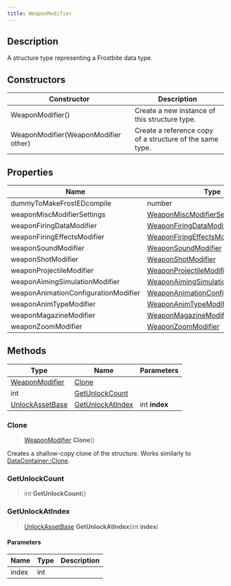 ```yaml
---
title: WeaponModifier
---
```

## Description

A structure type representing a Frostbite data type.

## Constructors

| Constructor                          | Description                                              |
| ------------------------------------ | -------------------------------------------------------- |
| WeaponModifier()                     | Create a new instance of this structure type.            |
| WeaponModifier(WeaponModifier other) | Create a reference copy of a structure of the same type. |

## Properties

| Name                                 | Type                                                                         | Description |
| ------------------------------------ | ---------------------------------------------------------------------------- | ----------- |
| dummyToMakeFrostEDcompile            | number                                                                       |             |
| weaponMiscModifierSettings           | [WeaponMiscModifierSettings](/vext/ref/fb/weaponmiscmodifiersettings/)                     |             |
| weaponFiringDataModifier             | [WeaponFiringDataModifier](/vext/ref/fb/weaponfiringdatamodifier/)                         |             |
| weaponFiringEffectsModifier          | [WeaponFiringEffectsModifier](/vext/ref/fb/weaponfiringeffectsmodifier/)                   |             |
| weaponSoundModifier                  | [WeaponSoundModifier](/vext/ref/fb/weaponsoundmodifier/)                                   |             |
| weaponShotModifier                   | [WeaponShotModifier](/vext/ref/fb/weaponshotmodifier/)                                     |             |
| weaponProjectileModifier             | [WeaponProjectileModifier](/vext/ref/fb/weaponprojectilemodifier/)                         |             |
| weaponAimingSimulationModifier       | [WeaponAimingSimulationModifier](/vext/ref/fb/weaponaimingsimulationmodifier/)             |             |
| weaponAnimationConfigurationModifier | [WeaponAnimationConfigurationModifier](/vext/ref/fb/weaponanimationconfigurationmodifier/) |             |
| weaponAnimTypeModifier               | [WeaponAnimTypeModifier](/vext/ref/fb/weaponanimtypemodifier/)                             |             |
| weaponMagazineModifier               | [WeaponMagazineModifier](/vext/ref/fb/weaponmagazinemodifier/)                             |             |
| weaponZoomModifier                   | [WeaponZoomModifier](/vext/ref/fb/weaponzoommodifier/)                                     |             |

## Methods

| Type                               | Name                                  | Parameters    |
| ---------------------------------- | ------------------------------------- | ------------- |
| [WeaponModifier](/vext/ref/fb/weaponmodifier/)   | [Clone](#clone)                       |               |
| int                                | [GetUnlockCount](#getunlockcount)     |               |
| [UnlockAssetBase](/vext/ref/fb/unlockassetbase/) | [GetUnlockAtIndex](#getunlockatindex) | int **index** |

### Clone

> [WeaponModifier](/vext/ref/fb/weaponmodifier/) **Clone**()

Creates a shallow-copy clone of the structure. Works similarly to [DataContainer::Clone](/vext/ref/shared/class/datacontainer#clone).

### GetUnlockCount

> int **GetUnlockCount**()

### GetUnlockAtIndex

> [UnlockAssetBase](/vext/ref/fb/unlockassetbase/) **GetUnlockAtIndex**(int **index**)

#### Parameters

| Name  | Type | Description |
| ----- | ---- | ----------- |
| index | int  |             |
